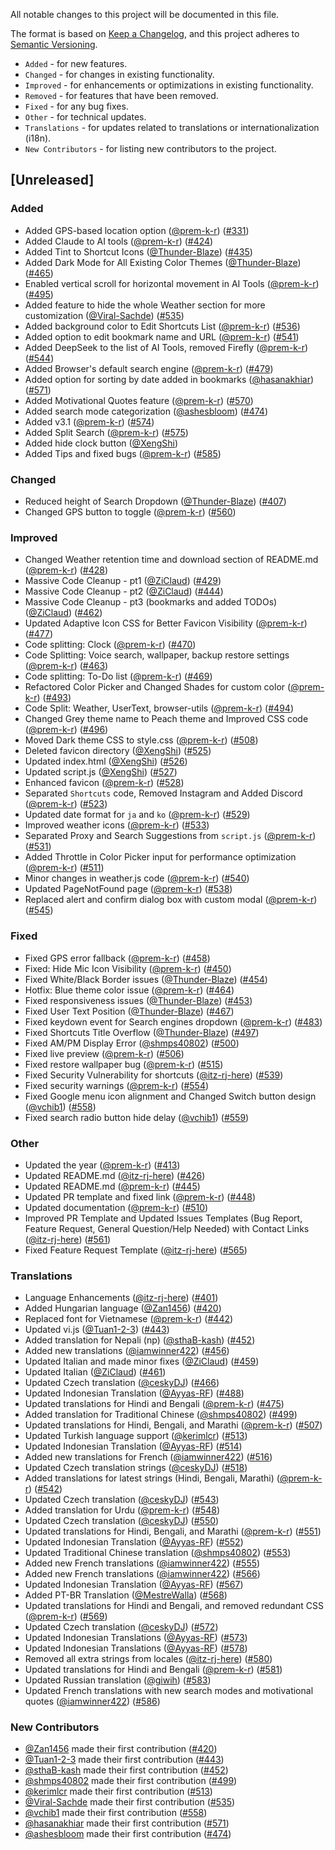 All notable changes to this project will be documented in this file.

The format is based on [Keep a Changelog](https://keepachangelog.com/en/1.1.0/),
and this project adheres to [Semantic Versioning](https://semver.org/spec/v2.0.0.html).

- `Added` - for new features.
- `Changed` - for changes in existing functionality.
- `Improved` - for enhancements or optimizations in existing functionality.
- `Removed` - for features that have been removed.
- `Fixed` - for any bug fixes.
- `Other` - for technical updates.
- `Translations` - for updates related to translations or internationalization (i18n).
- `New Contributors` - for listing new contributors to the project.

## [Unreleased]

### Added
- Added GPS-based location option ([@prem-k-r](https://github.com/prem-k-r)) ([#331](https://github.com/XengShi/materialYouNewTab/pull/331))
- Added Claude to AI tools ([@prem-k-r](https://github.com/prem-k-r)) ([#424](https://github.com/XengShi/materialYouNewTab/pull/424))
- Added Tint to Shortcut Icons ([@Thunder-Blaze](https://github.com/Thunder-Blaze)) ([#435](https://github.com/XengShi/materialYouNewTab/pull/435))
- Added Dark Mode for All Existing Color Themes ([@Thunder-Blaze](https://github.com/Thunder-Blaze)) ([#465](https://github.com/XengShi/materialYouNewTab/pull/465))
- Enabled vertical scroll for horizontal movement in AI Tools ([@prem-k-r](https://github.com/prem-k-r)) ([#495](https://github.com/XengShi/materialYouNewTab/pull/495))
- Added feature to hide the whole Weather section for more customization ([@Viral-Sachde](https://github.com/Viral-Sachde)) ([#535](https://github.com/XengShi/materialYouNewTab/pull/535))
- Added background color to Edit Shortcuts List ([@prem-k-r](https://github.com/prem-k-r)) ([#536](https://github.com/XengShi/materialYouNewTab/pull/536))
- Added option to edit bookmark name and URL ([@prem-k-r](https://github.com/prem-k-r)) ([#541](https://github.com/XengShi/materialYouNewTab/pull/541))
- Added DeepSeek to the list of AI Tools, removed Firefly ([@prem-k-r](https://github.com/prem-k-r)) ([#544](https://github.com/XengShi/materialYouNewTab/pull/544))
- Added Browser's default search engine ([@prem-k-r](https://github.com/prem-k-r)) ([#479](https://github.com/XengShi/materialYouNewTab/pull/479))
- Added option for sorting by date added in bookmarks ([@hasanakhiar](https://github.com/hasanakhiar)) ([#571](https://github.com/XengShi/materialYouNewTab/pull/571))
- Added Motivational Quotes feature ([@prem-k-r](https://github.com/prem-k-r)) ([#570](https://github.com/XengShi/materialYouNewTab/pull/570))
- Added search mode categorization ([@ashesbloom](https://github.com/ashesbloom)) ([#474](https://github.com/XengShi/materialYouNewTab/pull/474))
- Added v3.1 ([@prem-k-r](https://github.com/prem-k-r)) ([#574](https://github.com/XengShi/materialYouNewTab/pull/574))
- Added Split Search ([@prem-k-r](https://github.com/prem-k-r)) ([#575](https://github.com/XengShi/materialYouNewTab/pull/575))
- Added hide clock button ([@XengShi](https://github.com/XengShi))
- Added Tips and fixed bugs ([@prem-k-r](https://github.com/prem-k-r)) ([#585](https://github.com/XengShi/materialYouNewTab/pull/585))

### Changed
- Reduced height of Search Dropdown ([@Thunder-Blaze](https://github.com/Thunder-Blaze)) ([#407](https://github.com/XengShi/materialYouNewTab/pull/407))
- Changed GPS button to toggle ([@prem-k-r](https://github.com/prem-k-r)) ([#560](https://github.com/XengShi/materialYouNewTab/pull/560))

### Improved
- Changed Weather retention time and download section of README.md ([@prem-k-r](https://github.com/prem-k-r)) ([#428](https://github.com/XengShi/materialYouNewTab/pull/428))
- Massive Code Cleanup - pt1 ([@ZiClaud](https://github.com/ZiClaud)) ([#429](https://github.com/XengShi/materialYouNewTab/pull/429))
- Massive Code Cleanup - pt2 ([@ZiClaud](https://github.com/ZiClaud)) ([#444](https://github.com/XengShi/materialYouNewTab/pull/444))
- Massive Code Cleanup - pt3 (bookmarks and added TODOs) ([@ZiClaud](https://github.com/ZiClaud)) ([#462](https://github.com/XengShi/materialYouNewTab/pull/462))
- Updated Adaptive Icon CSS for Better Favicon Visibility ([@prem-k-r](https://github.com/prem-k-r)) ([#477](https://github.com/XengShi/materialYouNewTab/pull/477))
- Code splitting: Clock ([@prem-k-r](https://github.com/prem-k-r)) ([#470](https://github.com/XengShi/materialYouNewTab/pull/470))
- Code Splitting: Voice search, wallpaper, backup restore settings ([@prem-k-r](https://github.com/prem-k-r)) ([#463](https://github.com/XengShi/materialYouNewTab/pull/463))
- Code splitting: To-Do list ([@prem-k-r](https://github.com/prem-k-r)) ([#469](https://github.com/XengShi/materialYouNewTab/pull/469))
- Refactored Color Picker and Changed Shades for custom color ([@prem-k-r](https://github.com/prem-k-r)) ([#493](https://github.com/XengShi/materialYouNewTab/pull/493))
- Code Split: Weather, UserText, browser-utils ([@prem-k-r](https://github.com/prem-k-r)) ([#494](https://github.com/XengShi/materialYouNewTab/pull/494))
- Changed Grey theme name to Peach theme and Improved CSS code ([@prem-k-r](https://github.com/prem-k-r)) ([#496](https://github.com/XengShi/materialYouNewTab/pull/496))
- Moved Dark theme CSS to style.css ([@prem-k-r](https://github.com/prem-k-r)) ([#508](https://github.com/XengShi/materialYouNewTab/pull/508))
- Deleted favicon directory ([@XengShi](https://github.com/XengShi)) ([#525](https://github.com/XengShi/materialYouNewTab/pull/525))
- Updated index.html ([@XengShi](https://github.com/XengShi)) ([#526](https://github.com/XengShi/materialYouNewTab/pull/526))
- Updated script.js ([@XengShi](https://github.com/XengShi)) ([#527](https://github.com/XengShi/materialYouNewTab/pull/527))
- Enhanced favicon ([@prem-k-r](https://github.com/prem-k-r)) ([#528](https://github.com/XengShi/materialYouNewTab/pull/528))
- Separated `Shortcuts` code, Removed Instagram and Added Discord ([@prem-k-r](https://github.com/prem-k-r)) ([#523](https://github.com/XengShi/materialYouNewTab/pull/523))
- Updated date format for `ja` and `ko` ([@prem-k-r](https://github.com/prem-k-r)) ([#529](https://github.com/XengShi/materialYouNewTab/pull/529))
- Improved weather icons ([@prem-k-r](https://github.com/prem-k-r)) ([#533](https://github.com/XengShi/materialYouNewTab/pull/533))
- Separated Proxy and Search Suggestions from `script.js` ([@prem-k-r](https://github.com/prem-k-r)) ([#531](https://github.com/XengShi/materialYouNewTab/pull/531))
- Added Throttle in Color Picker input for performance optimization ([@prem-k-r](https://github.com/prem-k-r)) ([#511](https://github.com/XengShi/materialYouNewTab/pull/511))
- Minor changes in weather.js code ([@prem-k-r](https://github.com/prem-k-r)) ([#540](https://github.com/XengShi/materialYouNewTab/pull/540))
- Updated PageNotFound page ([@prem-k-r](https://github.com/prem-k-r)) ([#538](https://github.com/XengShi/materialYouNewTab/pull/538))
- Replaced alert and confirm dialog box with custom modal ([@prem-k-r](https://github.com/prem-k-r)) ([#545](https://github.com/XengShi/materialYouNewTab/pull/545))

### Fixed
- Fixed GPS error fallback ([@prem-k-r](https://github.com/prem-k-r)) ([#458](https://github.com/XengShi/materialYouNewTab/pull/458))
- Fixed: Hide Mic Icon Visibility ([@prem-k-r](https://github.com/prem-k-r)) ([#450](https://github.com/XengShi/materialYouNewTab/pull/450))
- Fixed White/Black Border issues ([@Thunder-Blaze](https://github.com/Thunder-Blaze)) ([#454](https://github.com/XengShi/materialYouNewTab/pull/454))
- Hotfix: Blue theme color issue ([@prem-k-r](https://github.com/prem-k-r)) ([#464](https://github.com/XengShi/materialYouNewTab/pull/464))
- Fixed responsiveness issues ([@Thunder-Blaze](https://github.com/Thunder-Blaze)) ([#453](https://github.com/XengShi/materialYouNewTab/pull/453))
- Fixed User Text Position ([@Thunder-Blaze](https://github.com/Thunder-Blaze)) ([#467](https://github.com/XengShi/materialYouNewTab/pull/467))
- Fixed keydown event for Search engines dropdown ([@prem-k-r](https://github.com/prem-k-r)) ([#483](https://github.com/XengShi/materialYouNewTab/pull/483))
- Fixed Shortcuts Title Overflow ([@Thunder-Blaze](https://github.com/Thunder-Blaze)) ([#497](https://github.com/XengShi/materialYouNewTab/pull/497))
- Fixed AM/PM Display Error ([@shmps40802](https://github.com/shmps40802)) ([#500](https://github.com/XengShi/materialYouNewTab/pull/500))
- Fixed live preview ([@prem-k-r](https://github.com/prem-k-r)) ([#506](https://github.com/XengShi/materialYouNewTab/pull/506))
- Fixed restore wallpaper bug ([@prem-k-r](https://github.com/prem-k-r)) ([#515](https://github.com/XengShi/materialYouNewTab/pull/515))
- Fixed Security Vulnerability for shortcuts ([@itz-rj-here](https://github.com/itz-rj-here)) ([#539](https://github.com/XengShi/materialYouNewTab/pull/539))
- Fixed security warnings ([@prem-k-r](https://github.com/prem-k-r)) ([#554](https://github.com/XengShi/materialYouNewTab/pull/554))
- Fixed Google menu icon alignment and Changed Switch button design ([@vchib1](https://github.com/vchib1)) ([#558](https://github.com/XengShi/materialYouNewTab/pull/558))
- Fixed search radio button hide delay ([@vchib1](https://github.com/vchib1)) ([#559](https://github.com/XengShi/materialYouNewTab/pull/559))

### Other
- Updated the year ([@prem-k-r](https://github.com/prem-k-r)) ([#413](https://github.com/XengShi/materialYouNewTab/pull/413))
- Updated README.md ([@itz-rj-here](https://github.com/itz-rj-here)) ([#426](https://github.com/XengShi/materialYouNewTab/pull/426))
- Updated README.md ([@prem-k-r](https://github.com/prem-k-r)) ([#445](https://github.com/XengShi/materialYouNewTab/pull/445))
- Updated PR template and fixed link ([@prem-k-r](https://github.com/prem-k-r)) ([#448](https://github.com/XengShi/materialYouNewTab/pull/448))
- Updated documentation ([@prem-k-r](https://github.com/prem-k-r)) ([#510](https://github.com/XengShi/materialYouNewTab/pull/510))
- Improved PR Template and Updated Issues Templates (Bug Report, Feature Request, General Question/Help Needed) with Contact Links ([@itz-rj-here](https://github.com/itz-rj-here)) ([#561](https://github.com/XengShi/materialYouNewTab/pull/561))
- Fixed Feature Request Template ([@itz-rj-here](https://github.com/itz-rj-here)) ([#565](https://github.com/XengShi/materialYouNewTab/pull/565))

### Translations
- Language Enhancements ([@itz-rj-here](https://github.com/itz-rj-here)) ([#401](https://github.com/XengShi/materialYouNewTab/pull/401))
- Added Hungarian language ([@Zan1456](https://github.com/Zan1456)) ([#420](https://github.com/XengShi/materialYouNewTab/pull/420))
- Replaced font for Vietnamese ([@prem-k-r](https://github.com/prem-k-r)) ([#442](https://github.com/XengShi/materialYouNewTab/pull/442))
- Updated vi.js ([@Tuan1-2-3](https://github.com/Tuan1-2-3)) ([#443](https://github.com/XengShi/materialYouNewTab/pull/443))
- Added translation for Nepali (np) ([@sthaB-kash](https://github.com/sthaB-kash)) ([#452](https://github.com/XengShi/materialYouNewTab/pull/452))
- Added new translations ([@iamwinner422](https://github.com/iamwinner422)) ([#456](https://github.com/XengShi/materialYouNewTab/pull/456))
- Updated Italian and made minor fixes ([@ZiClaud](https://github.com/ZiClaud)) ([#459](https://github.com/XengShi/materialYouNewTab/pull/459))
- Updated Italian ([@ZiClaud](https://github.com/ZiClaud)) ([#461](https://github.com/XengShi/materialYouNewTab/pull/461))
- Updated Czech translation ([@ceskyDJ](https://github.com/ceskyDJ)) ([#466](https://github.com/XengShi/materialYouNewTab/pull/466))
- Updated Indonesian Translation ([@Ayyas-RF](https://github.com/Ayyas-RF)) ([#488](https://github.com/XengShi/materialYouNewTab/pull/488))
- Updated translations for Hindi and Bengali ([@prem-k-r](https://github.com/prem-k-r)) ([#475](https://github.com/XengShi/materialYouNewTab/pull/475))
- Added translation for Traditional Chinese ([@shmps40802](https://github.com/shmps40802)) ([#499](https://github.com/XengShi/materialYouNewTab/pull/499))
- Updated translations for Hindi, Bengali, and Marathi ([@prem-k-r](https://github.com/prem-k-r)) ([#507](https://github.com/XengShi/materialYouNewTab/pull/507))
- Updated Turkish language support ([@kerimlcr](https://github.com/kerimlcr)) ([#513](https://github.com/XengShi/materialYouNewTab/pull/513))
- Updated Indonesian Translation ([@Ayyas-RF](https://github.com/Ayyas-RF)) ([#514](https://github.com/XengShi/materialYouNewTab/pull/514))
- Added new translations for French ([@iamwinner422](https://github.com/iamwinner422)) ([#516](https://github.com/XengShi/materialYouNewTab/pull/516))
- Updated Czech translation strings ([@ceskyDJ](https://github.com/ceskyDJ)) ([#518](https://github.com/XengShi/materialYouNewTab/pull/518))
- Added translations for latest strings (Hindi, Bengali, Marathi) ([@prem-k-r](https://github.com/prem-k-r)) ([#542](https://github.com/XengShi/materialYouNewTab/pull/542))
- Updated Czech translation ([@ceskyDJ](https://github.com/ceskyDJ)) ([#543](https://github.com/XengShi/materialYouNewTab/pull/543))
- Added translation for Urdu ([@prem-k-r](https://github.com/prem-k-r)) ([#548](https://github.com/XengShi/materialYouNewTab/pull/548))
- Updated Czech translation ([@ceskyDJ](https://github.com/ceskyDJ)) ([#550](https://github.com/XengShi/materialYouNewTab/pull/550))
- Updated translations for Hindi, Bengali, and Marathi ([@prem-k-r](https://github.com/prem-k-r)) ([#551](https://github.com/XengShi/materialYouNewTab/pull/551))
- Updated Indonesian Translation ([@Ayyas-RF](https://github.com/Ayyas-RF)) ([#552](https://github.com/XengShi/materialYouNewTab/pull/552))
- Updated Traditional Chinese translation ([@shmps40802](https://github.com/shmps40802)) ([#553](https://github.com/XengShi/materialYouNewTab/pull/553))
- Added new French translations ([@iamwinner422](https://github.com/iamwinner422)) ([#555](https://github.com/XengShi/materialYouNewTab/pull/555))
- Added new French translations ([@iamwinner422](https://github.com/iamwinner422)) ([#566](https://github.com/XengShi/materialYouNewTab/pull/566))
- Updated Indonesian Translation ([@Ayyas-RF](https://github.com/Ayyas-RF)) ([#567](https://github.com/XengShi/materialYouNewTab/pull/567))
- Added PT-BR Translation ([@MestreWalla](https://github.com/MestreWalla)) ([#568](https://github.com/XengShi/materialYouNewTab/pull/568))
- Updated translations for Hindi and Bengali, and removed redundant CSS ([@prem-k-r](https://github.com/prem-k-r)) ([#569](https://github.com/XengShi/materialYouNewTab/pull/569))
- Updated Czech translation ([@ceskyDJ](https://github.com/ceskyDJ)) ([#572](https://github.com/XengShi/materialYouNewTab/pull/572))
- Updated Indonesian Translations ([@Ayyas-RF](https://github.com/Ayyas-RF)) ([#573](https://github.com/XengShi/materialYouNewTab/pull/573))
- Updated Indonesian Translations ([@Ayyas-RF](https://github.com/Ayyas-RF)) ([#578](https://github.com/XengShi/materialYouNewTab/pull/578))
- Removed all extra strings from locales ([@itz-rj-here](https://github.com/itz-rj-here)) ([#580](https://github.com/XengShi/materialYouNewTab/pull/580))
- Updated translations for Hindi and Bengali ([@prem-k-r](https://github.com/prem-k-r)) ([#581](https://github.com/XengShi/materialYouNewTab/pull/581))
- Updated Russian translation ([@giwih](https://github.com/giwih)) ([#583](https://github.com/XengShi/materialYouNewTab/pull/583))
- Updated French translations with new search modes and motivational quotes ([@iamwinner422](https://github.com/iamwinner422)) ([#586](https://github.com/XengShi/materialYouNewTab/pull/586))

### New Contributors
- [@Zan1456](https://github.com/Zan1456) made their first contribution ([#420](https://github.com/XengShi/materialYouNewTab/pull/420))
- [@Tuan1-2-3](https://github.com/Tuan1-2-3) made their first contribution ([#443](https://github.com/XengShi/materialYouNewTab/pull/443))
- [@sthaB-kash](https://github.com/sthaB-kash) made their first contribution ([#452](https://github.com/XengShi/materialYouNewTab/pull/452))
- [@shmps40802](https://github.com/shmps40802) made their first contribution ([#499](https://github.com/XengShi/materialYouNewTab/pull/499))
- [@kerimlcr](https://github.com/kerimlcr) made their first contribution ([#513](https://github.com/XengShi/materialYouNewTab/pull/513))
- [@Viral-Sachde](https://github.com/Viral-Sachde) made their first contribution ([#535](https://github.com/XengShi/materialYouNewTab/pull/535))
- [@vchib1](https://github.com/vchib1) made their first contribution ([#558](https://github.com/XengShi/materialYouNewTab/pull/558))
- [@hasanakhiar](https://github.com/hasanakhiar) made their first contribution ([#571](https://github.com/XengShi/materialYouNewTab/pull/571))
- [@ashesbloom](https://github.com/ashesbloom) made their first contribution ([#474](https://github.com/XengShi/materialYouNewTab/pull/474))